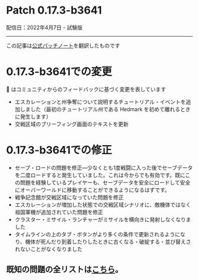 # Patch 0.17.3-b3641

配信日：2022年4月7日 - 試験版

---

この記事は[公式パッチノート](https://braceyourselfgames.com/updates/phantom-brigade/patch-0-17-3-b3641/)を翻訳したものです

# 0.17.3-b3641での変更

🦾 はコミュニティからのフィードバックに基づく変更を表しています

- エスカレーションと州争奪について説明するチュートリアル・イベントを追加しました（最初のチュートリアル州である Hedmark を初めて離れるときに発生します）
- 交戦区域のブリーフィング画面のテキストを更新



# 0.17.3-b3641での修正

- セーブ・ロードの問題を修正―少なくとも1度戦闘に入った後でセーブデータを二度ロードすると発生していました。これは今からでも有効です。既にこの問題を経験しているプレイヤーも、セーブデータを安全にロードして安全にオーバーワールドに移動することができるようになるはずです。
- 戦争記念館が交戦区域になっていた問題を修正 
- エスカレーションが増加した状態での交戦区域シナリオに、敵機体ではなく祖国軍機が追加されていた問題を修正
- クラスター・ミサイル・ランチャーがミサイルを横向きに発射しなくなりました
- タイムラインの上のタブ・ボタンがより多くの条件で更新されるようになり、機体が死んだり到着したりしたときに古くなる・破綻する・並び替えされないことがなくなりました


## 既知の問題の全リストは[こちら](https://braceyourselfgames.com/phantom-brigade/known-issues/)。
